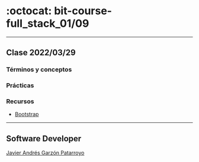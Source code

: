 # :octocat: bit-course-full_stack_01/09
- - -
## Clase 2022/03/29
### Términos y conceptos

### Prácticas

### Recursos
* [Bootstrap](https://getbootstrap.com/)
- - -
## Software Developer
[Javier Andrés Garzón Patarroyo](https://javierandres.dev)
